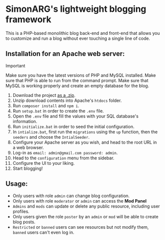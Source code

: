 # SimonARG's lightweight blogging framework
This is a PHP-based monolithic blog back-end and front-end that allows you to customize and run a blog without ever touching a single line of code.

## Installation for an Apache web server:

> [!IMPORTANT]
> Make sure you have the latest versions of PHP and MySQL installed.
> Make sure that PHP is able to run from the command prompt.
> Make sure that MySQL is working properly and create an empty database for the blog.

1. Download the project [as a .zip](https://github.com/SimonARG/php-blog/archive/refs/heads/main.zip).
2. Unzip download contents into Apache's `htdocs` folder.
3. Run `composer install` and `npm i`.
4. Run `setup.bat` in order to create the `.env` file.
5. Open the `.env` file and fill the values with your SQL database's information.
6. Run `initialize.bat` in order to seed the initial configuration.
7. In `intialize.bat`, first run the `migrations` using the `up` function, then the `seeders` and choose the `IntialSeeder`.
8. Configure your Apache server as you wish, and head to the root URL in a web browser.
9. Log-in as `email: admin@gmail.com password: admin`.
10. Head to the `configuration` menu from the sidebar.
11. Configure the UI to your liking.
12. Start blogging!

## Usage:

- Only users with role `admin` can change blog configuration.
- Only users with role `moderator` or `admin` can access the **Mod Panel**
- `Admins` and `mods` can update or delete any public resource, including user profiles.
- Only users given the role `poster` by an `admin` or `mod` will be able to create blog posts.
- `Restricted` or `banned` users can see resources but not modify them, `banned` users can't even log in.